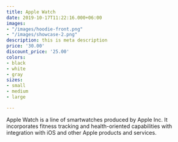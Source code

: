 ```yaml
---
title: Apple Watch
date: 2019-10-17T11:22:16.000+06:00
images:
- "/images/hoodie-front.png"
- "/images/showcase-2.png"
description: this is meta description
price: '30.00'
discount_price: '25.00'
colors:
- black
- white
- gray
sizes:
- small
- medium
- large

---
```

Apple Watch is a line of smartwatches produced by Apple Inc. It incorporates fitness tracking and health-oriented capabilities with integration with iOS and other Apple products and services.